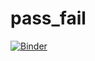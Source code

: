 # pass_fail
[![Binder](https://mybinder.org/badge_logo.svg)](https://mybinder.org/v2/gh/fang81/pass_fail/main)
